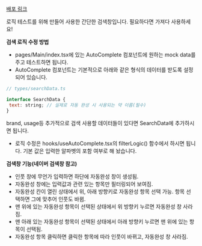 [배포 링크](https://optimistic-jang-2fcf3b.netlify.app/)

로직 테스트를 위해 만들어 사용한 간단한 검색창입니다. 필요하다면 가져다 사용하세요!

**검색 로직 수정 방법**
- pages/Main/index.tsx에 있는 AutoComplete 컴포넌트에 원하는 mock data를 주고 테스트하면 됩니다. 
- AutoComplete 컴포넌트는 기본적으로 아래와 같은 형식의 데이터를 받도록 설정되어 있습니다.
 ```javascript
 // types/searchData.ts
 
interface SearchData {
  text: string; // 실제로 자동 완성 시 사용되는 약 이름(필수)
}
 ```
 brand, usage등 추가적으로 검색 사용할 데이터들이 있다면 SearchData에 추가하시면 됩니다. 
 
- 로직 수정은 hooks/useAutoComplete.tsx의 filterLogic() 함수에서 하시면 됩니다. 기본 값은 입력한 알파벳의 포함 여부로 해 놨습니다. 

**검색창 기능(네이버 검색창 참고)**
- 인풋 창에 무언가 입력하면 하단에 자동완성 창이 생성됨.
- 자동완성 창에는 입력값과 관련 있는 항목만 필터링되어 보여짐.
- 자동완성 칸이 열린 상태에서 위, 아래 방향키로 자동완성 항목 선택 가능. 항목 선택하면 그에 맞추어 인풋도 바뀜.
- 맨 위에 있는 자동완성 항목이 선택된 상태에서 위 방향키 누르면 자동완성 창 사라짐.
- 맨 아래 있는 자동완성 항목이 선택된 상태에서 아래 방향키 누르면 맨 위에 있는 항목이 선택됨.
- 자동완성 항목 클릭하면 클릭한 항목에 따라 인풋이 바뀌고, 자동완성 창 사라짐.


